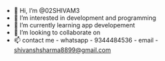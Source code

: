 - 👋 Hi, I’m @02SHIVAM3
- 👀 I’m interested in development and programming
- 🌱 I’m currently learning app developement
- 💞️ I’m looking to collaborate on 
- 📫 contact me - whatsapp - 9344484536 - email - shivanshsharma8899@gmail.com

<!---
02SHIVAM3/02SHIVAM3 is a ✨ special ✨ repository because its `README.md` (this file) appears on your GitHub profile.
You can click the Preview link to take a look at your changes.
--->
